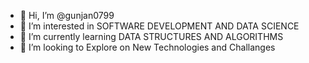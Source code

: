 - 👋 Hi, I’m @gunjan0799
- 👀 I’m interested in SOFTWARE DEVELOPMENT AND DATA SCIENCE
- 🌱 I’m currently learning DATA STRUCTURES AND ALGORITHMS
- 💞️ I’m looking to Explore on New Technologies and Challanges

<!---
gunjan0799/gunjan0799 is a ✨ special ✨ repository because its `README.md` (this file) appears on your GitHub profile.
You can click the Preview link to take a look at your changes.
--->
